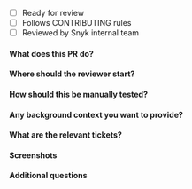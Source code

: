 - [ ] Ready for review
- [ ] Follows CONTRIBUTING rules
- [ ] Reviewed by Snyk internal team

#### What does this PR do?


#### Where should the reviewer start?


#### How should this be manually tested?


#### Any background context you want to provide?


#### What are the relevant tickets?


#### Screenshots


#### Additional questions

